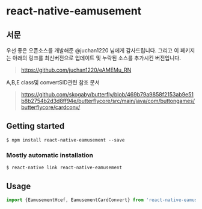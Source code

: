 # react-native-eamusement

## 서문

우선 좋은 오픈소스를 개발해준 @juchan1220 님에게 감사드립니다.
그리고 이 페키지는 아래의 링크를 최신버전으로 업데이트 및 누락된 소스를 추가시킨 버전입니다.
> https://github.com/juchan1220/eAMEMu_RN

A,B,E class및 convertSID관련 참조 문서
> https://github.com/skogaby/butterfly/blob/469b79a9858f2153ab9e51b8b2754b2d3d8ff94e/butterflycore/src/main/java/com/buttongames/butterflycore/cardconv/

## Getting started

`$ npm install react-native-eamusement --save`



### Mostly automatic installation

`$ react-native link react-native-eamusement`

## Usage
```javascript
import {EamusementHcef, EamusementCardConvert} from 'react-native-eamusement';

```

